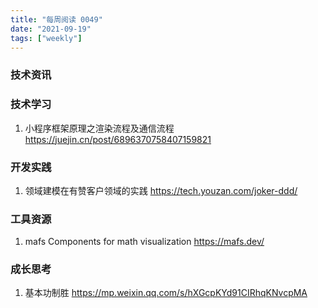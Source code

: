 ```yaml
---
title: "每周阅读 0049"
date: "2021-09-19"
tags: ["weekly"]
---
```


### 技术资讯

### 技术学习
1. 小程序框架原理之渲染流程及通信流程 https://juejin.cn/post/6896370758407159821


### 开发实践
1. 领域建模在有赞客户领域的实践 https://tech.youzan.com/joker-ddd/


### 工具资源
1. mafs Components for math visualization https://mafs.dev/ 


### 成长思考
1. 基本功制胜 https://mp.weixin.qq.com/s/hXGcpKYd91CIRhqKNvcpMA